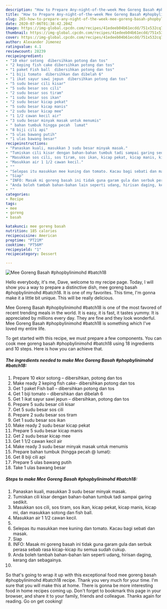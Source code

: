 ```yaml
---
description: "How to Prepare Any-night-of-the-week Mee Goreng Basah #phopbylinimohd #batch18"
title: "How to Prepare Any-night-of-the-week Mee Goreng Basah #phopbylinimohd #batch18"
slug: 265-how-to-prepare-any-night-of-the-week-mee-goreng-basah-phopbylinimohd-batch18
date: 2020-07-06T01:38:42.204Z
image: https://img-global.cpcdn.com/recipes/41edeeb04b61ecdd/751x532cq70/mee-goreng-basah-phopbylinimohd-batch18-resipi-foto-utama.jpg
thumbnail: https://img-global.cpcdn.com/recipes/41edeeb04b61ecdd/751x532cq70/mee-goreng-basah-phopbylinimohd-batch18-resipi-foto-utama.jpg
cover: https://img-global.cpcdn.com/recipes/41edeeb04b61ecdd/751x532cq70/mee-goreng-basah-phopbylinimohd-batch18-resipi-foto-utama.jpg
author: Alexander Jimenez
ratingvalue: 4.1
reviewcount: 28239
recipeingredient:
- "10 ekor sotong  dibersihkan potong dan tos"
- "2 keping fish cake dibersihkan potong dan tos"
- "1 paket Fish ball  dibersihkan potong dan tos"
- "1 biji tomato  dibersihkan dan dibelah 6"
- "1 ikat sayur sawi jepun  dibersihkan potong dan tos"
- "5 sudu besar cili kisar"
- "5 sudu besar sos cili"
- "2 sudu besar sos tiram"
- "1 sudu besar sos ikan"
- "2 sudu besar kicap pekat"
- "5 sudu besar kicap manis"
- "2 sudu besar kicap mee"
- "1 1/2 cawan kecil air"
- "3 sudu besar minyak masak untuk menumis"
- " bahan tumbuk hingga pecah  lumat"
- "8 biji cili api"
- "5 ulas bawang putih"
- "1 ulas bawang besar"
recipeinstructions:
- "Panaskan kuali, masukkan 3 sudu besar minyak masak."
- "Tumiskan cili kisar dengan bahan-bahan tumbuk tadi sampai garing sedikit."
- "Masukkan sos cili, sos tiram, sos ikan, kicap pekat, kicap manis, kicap mi, dan masukkan sotong dan fish ball."
- "Masukkan air 1 1/2 cawan kecil."
- ""
- "Selepas itu masukkan mee kuning dan tomato. Kacau bagi sebati dan masak."
- "Siap"
- "INFO: Masak mi goreng basah ini tidak guna garam gula dan serbuk perasa sebab rasa kicap-kicap itu semua sudah cukup."
- "Anda boleh tambah bahan-bahan lain seperti udang, hirisan daging, kerang dan sebagainya."
- ""
categories:
- Recipe
tags:
- mee
- goreng
- basah

katakunci: mee goreng basah 
nutrition: 185 calories
recipecuisine: American
preptime: "PT21M"
cooktime: "PT56M"
recipeyield: "1"
recipecategory: Dessert

---
```



![Mee Goreng Basah #phopbylinimohd #batch18](https://img-global.cpcdn.com/recipes/41edeeb04b61ecdd/751x532cq70/mee-goreng-basah-phopbylinimohd-batch18-resipi-foto-utama.jpg)

Hello everybody, it's me, Dave, welcome to my recipe page. Today, I will show you a way to prepare a distinctive dish, mee goreng basah #phopbylinimohd #batch18. It is one of my favorites. This time, I'm gonna make it a little bit unique. This will be really delicious.



Mee Goreng Basah #phopbylinimohd #batch18 is one of the most favored of recent trending meals in the world. It is easy, it is fast, it tastes yummy. It is appreciated by millions every day. They are fine and they look wonderful. Mee Goreng Basah #phopbylinimohd #batch18 is something which I've loved my entire life.


To get started with this recipe, we must prepare a few components. You can cook mee goreng basah #phopbylinimohd #batch18 using 18 ingredients and 10 steps. Here is how you can achieve that.

<!--inarticleads1-->

##### The ingredients needed to make Mee Goreng Basah #phopbylinimohd #batch18:

1. Prepare 10 ekor sotong – dibersihkan, potong dan tos
1. Make ready 2 keping fish cake- dibersihkan potong dan tos
1. Get 1 paket Fish ball – dibersihkan potong dan tos
1. Get 1 biji tomato – dibersihkan dan dibelah 6
1. Get 1 ikat sayur sawi jepun – dibersihkan, potong dan tos
1. Prepare 5 sudu besar cili kisar
1. Get 5 sudu besar sos cili
1. Prepare 2 sudu besar sos tiram
1. Get 1 sudu besar sos ikan
1. Make ready 2 sudu besar kicap pekat
1. Prepare 5 sudu besar kicap manis
1. Get 2 sudu besar kicap mee
1. Get 1 1/2 cawan kecil air
1. Make ready 3 sudu besar minyak masak untuk menumis
1. Prepare  bahan tumbuk (hingga pecah @ lumat):
1. Get 8 biji cili api
1. Prepare 5 ulas bawang putih
1. Take 1 ulas bawang besar




<!--inarticleads2-->

##### Steps to make Mee Goreng Basah #phopbylinimohd #batch18:

1. Panaskan kuali, masukkan 3 sudu besar minyak masak.
1. Tumiskan cili kisar dengan bahan-bahan tumbuk tadi sampai garing sedikit.
1. Masukkan sos cili, sos tiram, sos ikan, kicap pekat, kicap manis, kicap mi, dan masukkan sotong dan fish ball.
1. Masukkan air 1 1/2 cawan kecil.
1. 
1. Selepas itu masukkan mee kuning dan tomato. Kacau bagi sebati dan masak.
1. Siap
1. INFO: Masak mi goreng basah ini tidak guna garam gula dan serbuk perasa sebab rasa kicap-kicap itu semua sudah cukup.
1. Anda boleh tambah bahan-bahan lain seperti udang, hirisan daging, kerang dan sebagainya.
1. 




So that's going to wrap it up with this exceptional food mee goreng basah #phopbylinimohd #batch18 recipe. Thank you very much for your time. I'm sure that you will make this at home. There is gonna be more interesting food in home recipes coming up. Don't forget to bookmark this page in your browser, and share it to your family, friends and colleague. Thanks again for reading. Go on get cooking!

